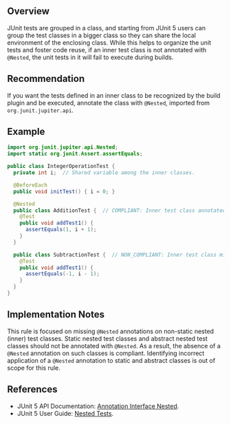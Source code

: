 ## Overview

JUnit tests are grouped in a class, and starting from JUnit 5 users can group the test classes in a bigger class so they can share the local environment of the enclosing class. While this helps to organize the unit tests and foster code reuse, if an inner test class is not annotated with `@Nested`, the unit tests in it will fail to execute during builds.

## Recommendation

If you want the tests defined in an inner class to be recognized by the build plugin and be executed, annotate the class with `@Nested`, imported from `org.junit.jupiter.api`.

## Example

```java
import org.junit.jupiter.api.Nested;
import static org.junit.Assert.assertEquals;

public class IntegerOperationTest {
  private int i;  // Shared variable among the inner classes.

  @BeforeEach
  public void initTest() { i = 0; }

  @Nested
  public class AdditionTest {  // COMPLIANT: Inner test class annotated with `@Nested`.
    @Test
    public void addTest1() {
      assertEquals(1, i + 1);
    }
  }

  public class SubtractionTest {  // NON_COMPLIANT: Inner test class missing `@Nested`.
    @Test
    public void addTest1() {
      assertEquals(-1, i - 1);
    }
  }
}
```

## Implementation Notes

This rule is focused on missing `@Nested` annotations on non-static nested (inner) test classes. Static nested test classes and abstract nested test classes should not be annotated with `@Nested`. As a result, the absence of a `@Nested` annotation on such classes is compliant. Identifying incorrect application of a `@Nested` annotation to static and abstract classes is out of scope for this rule.

## References

- JUnit 5 API Documentation: [Annotation Interface Nested](https://junit.org/junit5/docs/current/api/org.junit.jupiter.api/org/junit/jupiter/api/Nested.html).
- JUnit 5 User Guide: [Nested Tests](https://junit.org/junit5/docs/current/user-guide/#writing-tests-nested).
